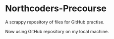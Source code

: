 # Northcoders-Precourse
A scrappy repository of files for GitHub practise.

Now using GitHub repository on my local machine.